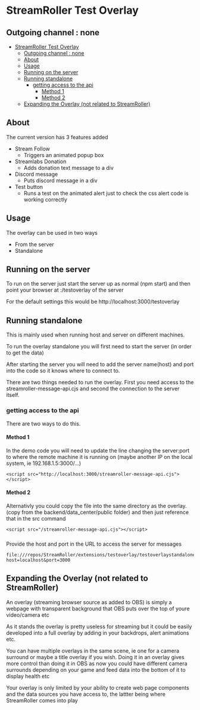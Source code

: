 # StreamRoller Test Overlay
## Outgoing channel : none
- [StreamRoller Test Overlay](#streamroller-test-overlay)
  - [Outgoing channel : none](#outgoing-channel--none)
  - [About](#about)
  - [Usage](#usage)
  - [Running on the server](#running-on-the-server)
  - [Running standalone](#running-standalone)
    - [getting access to the api](#getting-access-to-the-api)
      - [Method 1](#method-1)
      - [Method 2](#method-2)
  - [Expanding the Overlay (not related to StreamRoller)](#expanding-the-overlay-not-related-to-streamroller)
## About
The current version has 3 features added
- Stream Follow
  - Triggers an animated popup box
- Streamlabs Donation
  - Adds donation text message to a div
- Discord message
  - Puts discord message in a div
- Test button
  - Runs a test on the animated alert just to check the css alert code is working correctly
## Usage
The overlay can be used in two ways
- From the server
- Standalone


## Running on the server
To run on the server just start the server up as normal (npm start) and then point your browser at <host>:<port>/testoverlay of the server

For the default settings this would be http://localhost:3000/testoverlay

## Running standalone
This is mainly used when running host and server on different machines.

To run the overlay standalone you will first need to start the server (in order to get the data)

After starting the server you will need to add the server name(host) and port into the code so it knows where to connect to.

There are two things needed to run the overlay. First you need access to the streamroller-message-api.cjs and second the connection to the server itself.
### getting access to the api
There are two ways to do this.
#### Method 1
In the demo code you will need to update the line changing the server:port to where the remote machine it is running on (maybe another IP on the local system, ie 192.168.1.5:3000/...)
``` 
<script src="http://localhost:3000/streamroller-message-api.cjs"></script>
```
#### Method 2
Alternativly you could copy the file into the same directory as the overlay. (copy from the backend/data_center/public folder) and then just reference that in the src command
``` 
<script src="/streamroller-message-api.cjs"></script>
```
###
Provide the host and port in the URL to access the server for messages
```
file:///repos/StreamRoller/extensions/testoverlay/testoverlaystandalone.html?host=localhost&port=3000
```
## Expanding the Overlay (not related to StreamRoller)
An overlay (streaming browser source as added to OBS) is simply a webpage with transparent background that OBS puts over the top of youre video/camera etc

As it stands the overlay is pretty useless for streaming but it could be easily developed into a full overlay by adding in your backdrops, alert animations etc.

You can have multiple overlays in the same scene, ie one for a camera surround or maybe a title overlay if you wish. Doing it in an overlay gives more control than doing it in OBS as now you could have different camera surrounds depending on your game and feed data into the bottom of it to display health etc

Your overlay is only limited by your ability to create web page components and the data sources you have access to, the lattter being where StreamRoller comes into play
